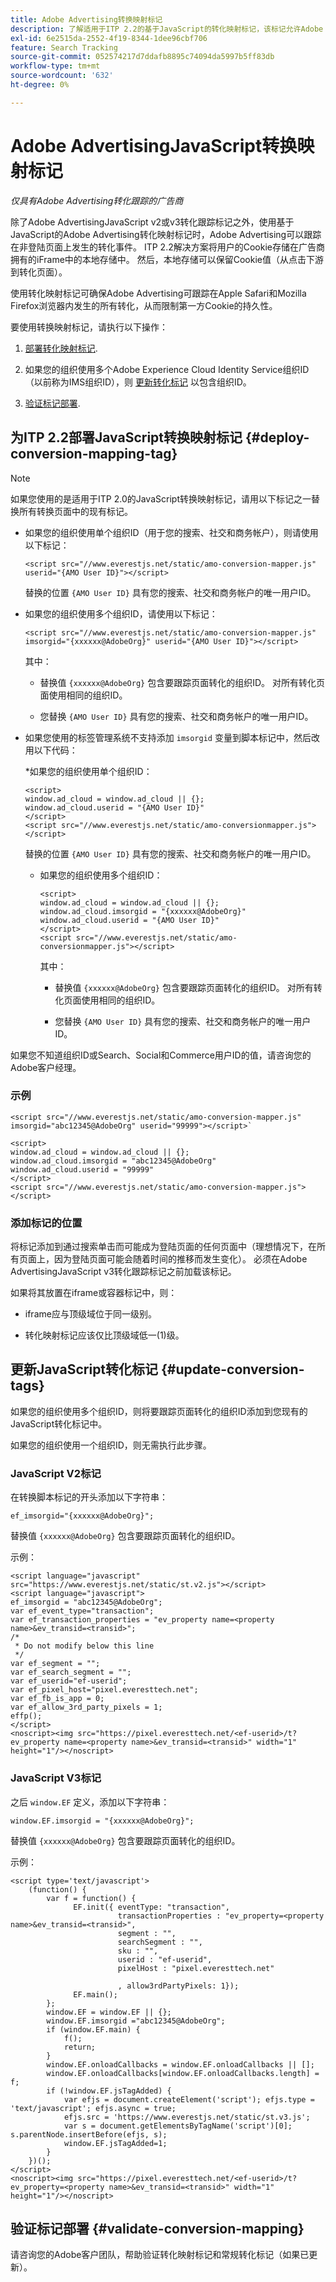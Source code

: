 ```yaml
---
title: Adobe Advertising转换映射标记
description: 了解适用于ITP 2.2的基于JavaScript的转化映射标记，该标记允许Adobe Advertising跟踪在非登陆页面上发生的转化事件。
exl-id: 6e2515da-2552-4f19-8344-1dee96cbf706
feature: Search Tracking
source-git-commit: 052574217d7ddafb8895c74094da5997b5ff83db
workflow-type: tm+mt
source-wordcount: '632'
ht-degree: 0%

---
```


# Adobe AdvertisingJavaScript转换映射标记

*仅具有Adobe Advertising转化跟踪的广告商*

除了Adobe AdvertisingJavaScript v2或v3转化跟踪标记之外，使用基于JavaScript的Adobe Advertising转化映射标记时，Adobe Advertising可以跟踪在非登陆页面上发生的转化事件。 ITP 2.2解决方案将用户的Cookie存储在广告商拥有的iFrame中的本地存储中。 然后，本地存储可以保留Cookie值（从点击下游到转化页面）。

使用转化映射标记可确保Adobe Advertising可跟踪在Apple Safari和Mozilla Firefox浏览器内发生的所有转化，从而限制第一方Cookie的持久性。 <!-- For all requirements to track conversions from Safari, see "Track Conversions from Apple Safari Browsers." -->

要使用转换映射标记，请执行以下操作：

1. [部署转化映射标记](#deploy-conversion-mapping-tag).

1. 如果您的组织使用多个Adobe Experience Cloud Identity Service组织ID（以前称为IMS组织ID），则 [更新转化标记](#update-conversion-tags) 以包含组织ID。

1. [验证标记部署](#validate-conversion-mapping).

## 为ITP 2.2部署JavaScript转换映射标记 {#deploy-conversion-mapping-tag}

>[!NOTE]
>
>如果您使用的是适用于ITP 2.0的JavaScript转换映射标记，请用以下标记之一替换所有转换页面中的现有标记。<!-- any other instructions, too? Point them to the other page on Track Conversions from Safari...." -->

* 如果您的组织使用单个组织ID（用于您的搜索、社交和商务帐户），则请使用以下标记：

  `<script src="//www.everestjs.net/static/amo-conversion-mapper.js" userid="{AMO User ID}"></script>`

  替换的位置 `{AMO User ID}` 具有您的搜索、社交和商务帐户的唯一用户ID。

* 如果您的组织使用多个组织ID，请使用以下标记：

  `<script src="//www.everestjs.net/static/amo-conversion-mapper.js" imsorgid="{xxxxxx@AdobeOrg}" userid="{AMO User ID}"></script>`

  其中：

   * 替换值 `{xxxxxx@AdobeOrg}` 包含要跟踪页面转化的组织ID。 对所有转化页面使用相同的组织ID。

   * 您替换 `{AMO User ID}` 具有您的搜索、社交和商务帐户的唯一用户ID。

* 如果您使用的标签管理系统不支持添加 `imsorgid` 变量到脚本标记中，然后改用以下代码：

  *如果您的组织使用单个组织ID：

  ```
  <script>
  window.ad_cloud = window.ad_cloud || {};
  window.ad_cloud.userid = "{AMO User ID}"
  </script>
  <script src="//www.everestjs.net/static/amo-conversionmapper.js"></script>
  ```

  替换的位置 `{AMO User ID}` 具有您的搜索、社交和商务帐户的唯一用户ID。

   * 如果您的组织使用多个组织ID：

     ```
     <script>
     window.ad_cloud = window.ad_cloud || {};
     window.ad_cloud.imsorgid = "{xxxxxx@AdobeOrg}"
     window.ad_cloud.userid = "{AMO User ID}"
     </script>
     <script src="//www.everestjs.net/static/amo-conversionmapper.js"></script>
     ```

     其中：

      * 替换值 `{xxxxxx@AdobeOrg}` 包含要跟踪页面转化的组织ID。 对所有转化页面使用相同的组织ID。

      * 您替换 `{AMO User ID}` 具有您的搜索、社交和商务帐户的唯一用户ID。

如果您不知道组织ID或Search、Social和Commerce用户ID的值，请咨询您的Adobe客户经理。

### 示例

```
<script src="//www.everestjs.net/static/amo-conversion-mapper.js" imsorgid="abc12345@AdobeOrg" userid="99999"></script>`
```

```
<script>
window.ad_cloud = window.ad_cloud || {};
window.ad_cloud.imsorgid = "abc12345@AdobeOrg"
window.ad_cloud.userid = "99999"
</script>
<script src="//www.everestjs.net/static/amo-conversion-mapper.js"></script>
```

### 添加标记的位置

将标记添加到通过搜索单击而可能成为登陆页面的任何页面中（理想情况下，在所有页面上，因为登陆页面可能会随着时间的推移而发生变化）。 必须在Adobe AdvertisingJavaScript v3转化跟踪标记之前加载该标记。

如果将其放置在iframe或容器标记中，则：

* iframe应与顶级域位于同一级别。

* 转化映射标记应该仅比顶级域低一(1)级。

## 更新JavaScript转化标记 {#update-conversion-tags}

如果您的组织使用多个组织ID，则将要跟踪页面转化的组织ID添加到您现有的JavaScript转化标记中。

如果您的组织使用一个组织ID，则无需执行此步骤。

### JavaScript V2标记

在转换脚本标记的开头添加以下字符串：

`ef_imsorgid="{xxxxxx@AdobeOrg}";`

替换值 `{xxxxxx@AdobeOrg}` 包含要跟踪页面转化的组织ID。

示例：

```
<script language="javascript" src="https://www.everestjs.net/static/st.v2.js"></script>
<script language="javascript">
ef_imsorgid = "abc12345@AdobeOrg";
var ef_event_type="transaction";
var ef_transaction_properties = "ev_property name=<property name>&ev_transid=<transid>";
/*
 * Do not modify below this line
 */
var ef_segment = "";
var ef_search_segment = "";
var ef_userid="ef-userid";
var ef_pixel_host="pixel.everesttech.net";
var ef_fb_is_app = 0;
var ef_allow_3rd_party_pixels = 1;
effp();
</script>
<noscript><img src="https://pixel.everesttech.net/<ef-userid>/t?ev_property name=<property name>&ev_transid=<transid>" width="1" height="1"/></noscript>
```

### JavaScript V3标记

之后 `window.EF` 定义，添加以下字符串：

`window.EF.imsorgid = "{xxxxxx@AdobeOrg}";`

替换值 `{xxxxxx@AdobeOrg}` 包含要跟踪页面转化的组织ID。

示例：

```
<script type='text/javascript'>
    (function() {
        var f = function() {
              EF.init({ eventType: "transaction",
                        transactionProperties : "ev_property=<property name>&ev_transid=<transid>",
                        segment : "",
                        searchSegment : "",
                        sku : "",
                        userid : "ef-userid",
                        pixelHost : "pixel.everesttech.net"
                        
                        , allow3rdPartyPixels: 1});
              EF.main();
        };
        window.EF = window.EF || {};
        window.EF.imsorgid ="abc12345@AdobeOrg";
        if (window.EF.main) {
            f();
            return;
        }
        window.EF.onloadCallbacks = window.EF.onloadCallbacks || [];
        window.EF.onloadCallbacks[window.EF.onloadCallbacks.length] = f;
        if (!window.EF.jsTagAdded) {
            var efjs = document.createElement('script'); efjs.type = 'text/javascript'; efjs.async = true;
            efjs.src = 'https://www.everestjs.net/static/st.v3.js';
            var s = document.getElementsByTagName('script')[0]; s.parentNode.insertBefore(efjs, s);
            window.EF.jsTagAdded=1;
        }
    })();
</script>
<noscript><img src="https://pixel.everesttech.net/<ef-userid>/t?ev_property=<property name>&ev_transid=<transid>" width="1" height="1"/></noscript>
```

## 验证标记部署 {#validate-conversion-mapping}

请咨询您的Adobe客户团队，帮助验证转化映射标记和常规转化标记（如果已更新）。
